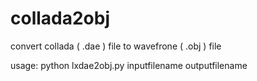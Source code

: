 # collada2obj
convert collada ( .dae ) file to wavefrone ( .obj ) file

usage: python lxdae2obj.py inputfilename outputfilename
